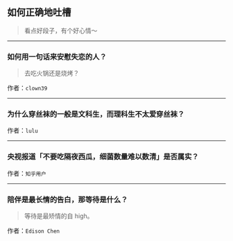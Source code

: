 ## 如何正确地吐槽

> 看点好段子，有个好心情～


 
---

### 如何用一句话来安慰失恋的人？

> 去吃火锅还是烧烤？


作者：`clown39`

---

### 为什么穿丝袜的一般是文科生，而理科生不太爱穿丝袜？

> 


作者：`lulu`

---

### 央视报道「不要吃隔夜西瓜，细菌数量难以数清」是否属实？

> 


作者：`知乎用户`

---

### 陪伴是最长情的告白，那等待是什么？

> 等待是最矫情的自 high。


作者：`Edison Chen`